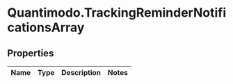 # Quantimodo.TrackingReminderNotificationsArray

## Properties
Name | Type | Description | Notes
------------ | ------------- | ------------- | -------------


